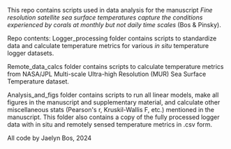 This repo contains scripts used in data analysis for the manuscript 
*Fine resolution satellite sea surface temperatures capture the conditions experienced by corals at monthly but not daily time scales* (Bos & Pinsky). 

Repo contents:
Logger_processing folder contains scripts to standardize data and calculate temperature metrics for various *in situ* temperature logger datasets.

Remote_data_calcs folder contains scripts to calculate temperature metrics from NASA/JPL Multi-scale Ultra-high Resolution (MUR) Sea Surface Temperature dataset.

Analysis_and_figs folder contains scripts to run all linear models, make all figures in the manuscript and supplementary material, and calculate other miscellaneous stats 
(Pearson's r, Kruskil-Wallis F, etc.) mentioned in the manuscript. 
This folder also contains a copy of the fully processed logger data with in situ and remotely sensed temperature metrics in .csv form. 

All code by Jaelyn Bos, 2024
